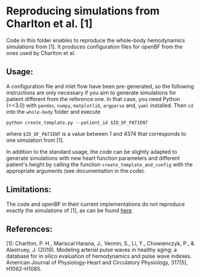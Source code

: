 # Reproducing simulations from Charlton et al. [1]
Code in this folder enables to reproduce the whole-body hemodynamics simulations from [1].
It produces configuration files for openBF from the ones used by Charlton et al.

## Usage:
A configuration file and inlet flow have been pre-generated, so the following instructions are only necessary if you aim to generate simulations for patient different from the reference one.
In that case, you need Python (>=3.0) with `pandas`, `numpy`, `matplotlib`, `argparse` and, `yaml` installed. Then `cd` into the `whole-body` folder and execute 
```
python create_template.py --patient_id $ID_OF_PATIENT
```
where `$ID_OF_PATIENT` is a value between 1 and 4374 that corresponds to one simulation from [1].

In addition to the standard usage, the code can be slightly adapted to generate simulations with new heart function parameters and different patient's height by calling the function `create_template_and_config` with the appropriate arguments (see documentation in the code).

## Limitations:
The code and openBF in their current implementations do not reproduce exactly the simulations of [1], as can be found [here](https://peterhcharlton.github.io/pwdb/).

## References:
[1]: Charlton, P. H., Mariscal Harana, J., Vennin, S., Li, Y., Chowienczyk, P., & Alastruey, J. (2019). Modeling arterial pulse waves in healthy aging: a database for in silico evaluation of hemodynamics and pulse wave indexes. American Journal of Physiology-Heart and Circulatory Physiology, 317(5), H1062-H1085.